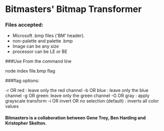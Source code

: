 # Bitmasters' Bitmap Transformer
### Files accepted:

* Microsoft .bmp files ('BM' header).
* non-palette and palette .bmp
* Image can be any size
* processor can be LE or BE

###Use
From the command line

node index file.bmp flag

###flag options:

-r OR red  : leave only the red channel
-b OR blue : leave only the blue channel
-g OR green: leave only the green channel
-G OR gray : apply grayscale transform
-i OR invert OR no selection (default) : inverts all color values




#### Bitmasters is a collaboration between Gene Troy, Ben Harding and Kristopher Skelton.
